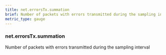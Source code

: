 ```yaml
---
title: net.errorsTx.summation
brief: Number of packets with errors transmitted during the sampling interval
metric_type: gauge
---
```

### net.errorsTx.summation

Number of packets with errors transmitted during the sampling interval